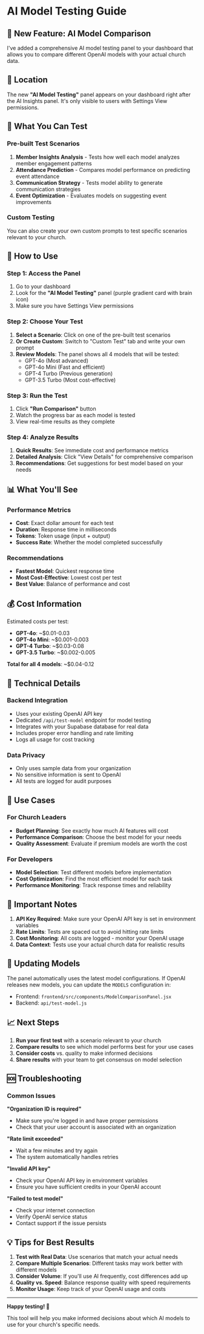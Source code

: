 # AI Model Testing Guide

## 🚀 New Feature: AI Model Comparison

I've added a comprehensive AI model testing panel to your dashboard that allows you to compare different OpenAI models with your actual church data.

## 📍 Location

The new **"AI Model Testing"** panel appears on your dashboard right after the AI Insights panel. It's only visible to users with Settings View permissions.

## 🧪 What You Can Test

### Pre-built Test Scenarios

1. **Member Insights Analysis** - Tests how well each model analyzes member engagement patterns
2. **Attendance Prediction** - Compares model performance on predicting event attendance
3. **Communication Strategy** - Tests model ability to generate communication strategies
4. **Event Optimization** - Evaluates models on suggesting event improvements

### Custom Testing

You can also create your own custom prompts to test specific scenarios relevant to your church.

## 🎯 How to Use

### Step 1: Access the Panel
1. Go to your dashboard
2. Look for the **"AI Model Testing"** panel (purple gradient card with brain icon)
3. Make sure you have Settings View permissions

### Step 2: Choose Your Test
1. **Select a Scenario**: Click on one of the pre-built test scenarios
2. **Or Create Custom**: Switch to "Custom Test" tab and write your own prompt
3. **Review Models**: The panel shows all 4 models that will be tested:
   - GPT-4o (Most advanced)
   - GPT-4o Mini (Fast and efficient)
   - GPT-4 Turbo (Previous generation)
   - GPT-3.5 Turbo (Most cost-effective)

### Step 3: Run the Test
1. Click **"Run Comparison"** button
2. Watch the progress bar as each model is tested
3. View real-time results as they complete

### Step 4: Analyze Results
1. **Quick Results**: See immediate cost and performance metrics
2. **Detailed Analysis**: Click "View Details" for comprehensive comparison
3. **Recommendations**: Get suggestions for best model based on your needs

## 📊 What You'll See

### Performance Metrics
- **Cost**: Exact dollar amount for each test
- **Duration**: Response time in milliseconds
- **Tokens**: Token usage (input + output)
- **Success Rate**: Whether the model completed successfully

### Recommendations
- **Fastest Model**: Quickest response time
- **Most Cost-Effective**: Lowest cost per test
- **Best Value**: Balance of performance and cost

## 💰 Cost Information

Estimated costs per test:
- **GPT-4o**: ~$0.01-0.03
- **GPT-4o Mini**: ~$0.001-0.003
- **GPT-4 Turbo**: ~$0.03-0.08
- **GPT-3.5 Turbo**: ~$0.002-0.005

**Total for all 4 models**: ~$0.04-0.12

## 🔧 Technical Details

### Backend Integration
- Uses your existing OpenAI API key
- Dedicated `/api/test-model` endpoint for model testing
- Integrates with your Supabase database for real data
- Includes proper error handling and rate limiting
- Logs all usage for cost tracking

### Data Privacy
- Only uses sample data from your organization
- No sensitive information is sent to OpenAI
- All tests are logged for audit purposes

## 🎯 Use Cases

### For Church Leaders
- **Budget Planning**: See exactly how much AI features will cost
- **Performance Comparison**: Choose the best model for your needs
- **Quality Assessment**: Evaluate if premium models are worth the cost

### For Developers
- **Model Selection**: Test different models before implementation
- **Cost Optimization**: Find the most efficient model for each task
- **Performance Monitoring**: Track response times and reliability

## 🚨 Important Notes

1. **API Key Required**: Make sure your OpenAI API key is set in environment variables
2. **Rate Limits**: Tests are spaced out to avoid hitting rate limits
3. **Cost Monitoring**: All costs are logged - monitor your OpenAI usage
4. **Data Context**: Tests use your actual church data for realistic results

## 🔄 Updating Models

The panel automatically uses the latest model configurations. If OpenAI releases new models, you can update the `MODELS` configuration in:
- Frontend: `frontend/src/components/ModelComparisonPanel.jsx`
- Backend: `api/test-model.js`

## 📈 Next Steps

1. **Run your first test** with a scenario relevant to your church
2. **Compare results** to see which model performs best for your use cases
3. **Consider costs** vs. quality to make informed decisions
4. **Share results** with your team to get consensus on model selection

## 🆘 Troubleshooting

### Common Issues

**"Organization ID is required"**
- Make sure you're logged in and have proper permissions
- Check that your user account is associated with an organization

**"Rate limit exceeded"**
- Wait a few minutes and try again
- The system automatically handles retries

**"Invalid API key"**
- Check your OpenAI API key in environment variables
- Ensure you have sufficient credits in your OpenAI account

**"Failed to test model"**
- Check your internet connection
- Verify OpenAI service status
- Contact support if the issue persists

## 💡 Tips for Best Results

1. **Test with Real Data**: Use scenarios that match your actual needs
2. **Compare Multiple Scenarios**: Different tasks may work better with different models
3. **Consider Volume**: If you'll use AI frequently, cost differences add up
4. **Quality vs. Speed**: Balance response quality with speed requirements
5. **Monitor Usage**: Keep track of your OpenAI usage and costs

---

**Happy testing! 🎉**

This tool will help you make informed decisions about which AI models to use for your church's specific needs.